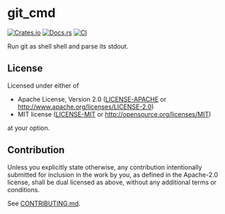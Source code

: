 # git_cmd

[![Crates.io](https://img.shields.io/crates/v/git_cmd.svg)](https://crates.io/crates/git_cmd)
[![Docs.rs](https://docs.rs/git_cmd/badge.svg)](https://docs.rs/git_cmd)
[![CI](https://github.com/MarcoIeni/release-plz/workflows/CI/badge.svg)](https://github.com/MarcoIeni/release-plz/actions)

Run git as shell shell and parse its stdout.

## License

Licensed under either of

 * Apache License, Version 2.0
   ([LICENSE-APACHE](LICENSE-APACHE) or http://www.apache.org/licenses/LICENSE-2.0)
 * MIT license
   ([LICENSE-MIT](LICENSE-MIT) or http://opensource.org/licenses/MIT)

at your option.

## Contribution

Unless you explicitly state otherwise, any contribution intentionally submitted
for inclusion in the work by you, as defined in the Apache-2.0 license, shall be
dual licensed as above, without any additional terms or conditions.

See [CONTRIBUTING.md](CONTRIBUTING.md).
